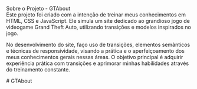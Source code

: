 Sobre o Projeto - GTAbout
<br>
Este projeto foi criado com a intenção de treinar meus conhecimentos em HTML, CSS e JavaScript. Ele simula um site dedicado ao grandioso jogo de videogame Grand Theft Auto, utilizando transições e modelos inspirados no jogo.

No desenvolvimento do site, faço uso de transições, elementos semânticos e técnicas de responsividade, visando a prática e o aperfeiçoamento dos meus conhecimentos gerais nessas áreas. O objetivo principal é adquirir experiência prática com transições e aprimorar minhas habilidades através do treinamento constante.

#   G T A b o u t 
 
 

